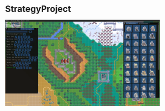 # StrategyProject
![alt text](https://github.com/CyberPlaton/StrategyProject/blob/master/editor.png)
